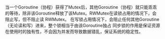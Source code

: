 当一个Goroutine（协程）获得了Mutex后，其他Goroutine（协程）就只能乖乖的等待，除非该Goroutine释放了该Mutex。RWMutex在读锁占用的情况下，会阻止写，但不阻止读 RWMutex。 在写锁占用情况下，会阻止任何其他Goroutine（无论读和写）进来，整个锁相当于由该Goroutine独占 同步锁的作用是保证资源在使用时的独有性，不会因为并发而导致数据错乱，保证系统的稳定性。